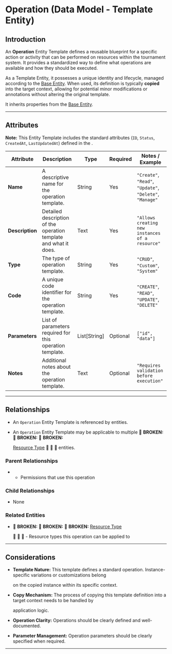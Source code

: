 # **Operation** (Data Model - Template Entity)

## **Introduction**

An **Operation** Entity Template defines a reusable blueprint for a specific action or activity that can be performed on
resources within the tournament system. It provides a standardized way to define what operations are available and how
they should be executed.

As a Template Entity, it possesses a unique identity and lifecycle, managed according to the [Base Entity](../../../foundation/base_entity.md). When used, its
definition is typically **copied** into the target context, allowing for potential minor modifications or annotations
without altering the original template.

It inherits properties from the [Base Entity](../../../foundation/base_entity.md).

---

## **Attributes**

**Note:** This Entity Template includes the standard attributes (`ID`, `Status`, `CreatedAt`, `LastUpdatedAt`) defined
in the .

| Attribute       | Description                                                      | Type         | Required | Notes / Example                                          |
| --------------- | ---------------------------------------------------------------- | ------------ | -------- | -------------------------------------------------------- |
| **Name**        | A descriptive name for the operation template.                   | String       | Yes      | `"Create"`, `"Read"`, `"Update"`, `"Delete"`, `"Manage"` |
| **Description** | Detailed description of the operation template and what it does. | Text         | Yes      | `"Allows creating new instances of a resource"`          |
| **Type**        | The type of operation template.                                  | String       | Yes      | `"CRUD"`, `"Custom"`, `"System"`                         |
| **Code**        | A unique code identifier for the operation template.             | String       | Yes      | `"CREATE"`, `"READ"`, `"UPDATE"`, `"DELETE"`             |
| **Parameters**  | List of parameters required for this operation template.         | List[String] | Optional | `["id", "data"]`                                         |
| **Notes**       | Additional notes about the operation template.                   | Text         | Optional | `"Requires validation before execution"`                 |

---

## **Relationships**

- An `Operation` Entity Template is referenced by entities.
- An `Operation` Entity Template may be applicable to multiple 🚨 **BROKEN:** 🚨 **BROKEN:** 🚨 **BROKEN:**

  [Resource Type](../permission/resource_type.md) 🚨 🚨 🚨 entities.

### Parent Relationships

- - Permissions that use this operation

### Child Relationships

- None

### Related Entities

- 🚨 **BROKEN:** 🚨 **BROKEN:** 🚨 **BROKEN:** [Resource Type](../permission/resource_type.md)

  🚨 🚨 🚨 - Resource types this operation can be applied to

---

## **Considerations**

- **Template Nature:** This template defines a standard operation. Instance-specific variations or customizations belong

  on the copied instance within its specific context.

- **Copy Mechanism:** The process of copying this template definition into a target context needs to be handled by

  application logic.

- **Operation Clarity:** Operations should be clearly defined and well-documented.
- **Parameter Management:** Operation parameters should be clearly specified when required.

---
